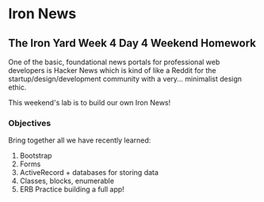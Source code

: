 # Iron News
## The Iron Yard Week 4 Day 4 Weekend Homework

One of the basic, foundational news portals for professional web developers is Hacker News which is kind of like a Reddit for the startup/design/development community with a very... minimalist design ethic.

This weekend's lab is to build our own Iron News!

### Objectives

Bring together all we have recently learned:
 1. Bootstrap
 2. Forms
 3. ActiveRecord + databases for storing data
 4. Classes, blocks, enumerable
 5. ERB
Practice building a full app!
